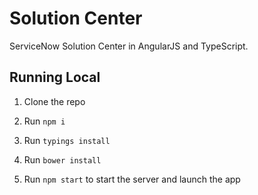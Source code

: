 Solution Center
====================

ServiceNow Solution Center in AngularJS and TypeScript.

## Running Local

1. Clone the repo

1. Run `npm i`

1. Run `typings install`

1. Run `bower install`

1. Run `npm start` to start the server and launch the app